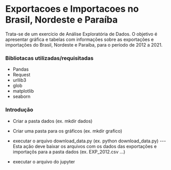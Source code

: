 # Exportacoes e Importacoes no Brasil, Nordeste e Paraíba
Trata-se de um exercício de Análise Exploratória de Dados. O objetivo é apresentar gráfica e tabelas com informações sobre as exportações e importações do Brasil, Nordeste e Paraíba, para o período de 2012 a 2021.

### Bibliotacas utilizadas/requisitadas

* Pandas
* Request
* urllib3
* glob
* matplotlib
* seaborn

### Introdução

* Criar a pasta dados (ex. mkdir dados)
* Criar uma pasta para os gráficos (ex. mkdir grafico)
* executar o arquivo download_data.py (ex. python download_data.py)
--- Esta ação deve baixar os arquivos com os dados das exportações e importaçõs para a pasta dados (ex. EXP_2012.csv ...)

* executar o arquivo do jupyter
